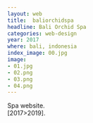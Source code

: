 ```yaml
---
layout: web
title:  baliorchidspa
headline: Bali Orchid Spa
categories: web-design
year: 2017
where: bali, indonesia
index_image: 00.jpg
image:
- 01.jpg
- 02.png
- 03.png
- 04.png
---
```

Spa website.    
[2017>2019].
